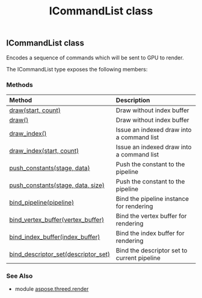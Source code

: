 ﻿---
title: ICommandList class
second_title: Aspose.3D for Python via .NET API References
description: 
type: docs
weight: 70
url: /python-net/aspose.threed.render/icommandlist/
is_root: false
---

## ICommandList class

Encodes a sequence of commands which will be sent to GPU to render.



The ICommandList type exposes the following members:

### Methods
| Method | Description |
| :- | :- |
| [draw(start, count)](/3d/python-net/aspose.threed.render/icommandlist/draw/#int-int) | Draw without index buffer |
| [draw()](/3d/python-net/aspose.threed.render/icommandlist/draw/#) | Draw without index buffer |
| [draw_index()](/3d/python-net/aspose.threed.render/icommandlist/draw_index/#) | Issue an indexed draw into a command list |
| [draw_index(start, count)](/3d/python-net/aspose.threed.render/icommandlist/draw_index/#int-int) | Issue an indexed draw into a command list |
| [push_constants(stage, data)](/3d/python-net/aspose.threed.render/icommandlist/push_constants/#ShaderStage-bytes) | Push the constant to the pipeline |
| [push_constants(stage, data, size)](/3d/python-net/aspose.threed.render/icommandlist/push_constants/#ShaderStage-bytes-int) | Push the constant to the pipeline |
| [bind_pipeline(pipeline)](/3d/python-net/aspose.threed.render/icommandlist/bind_pipeline/#IPipeline) | Bind the pipeline instance for rendering |
| [bind_vertex_buffer(vertex_buffer)](/3d/python-net/aspose.threed.render/icommandlist/bind_vertex_buffer/#IVertexBuffer) | Bind the vertex buffer for rendering |
| [bind_index_buffer(index_buffer)](/3d/python-net/aspose.threed.render/icommandlist/bind_index_buffer/#IIndexBuffer) | Bind the index buffer for rendering |
| [bind_descriptor_set(descriptor_set)](/3d/python-net/aspose.threed.render/icommandlist/bind_descriptor_set/#IDescriptorSet) | Bind the descriptor set to current pipeline |



### See Also
* module [aspose.threed.render](..)

